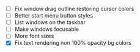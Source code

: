  - [ ] Fix window drag outline restoring cursor colors
 - [ ] Better start menu button styles
 - [ ] List windows on the taskbar
 - [ ] Make windows focusable
 - [ ] More font sizes
 - [x] Fix text rendering non 100% opacity bg colors